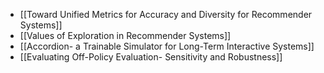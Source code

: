 - [[Toward Unified Metrics for Accuracy and Diversity for Recommender Systems]]
- [[Values of Exploration in Recommender Systems]]
- [[Accordion- a Trainable Simulator for Long-Term Interactive Systems]]
- [[Evaluating Off-Policy Evaluation- Sensitivity and Robustness]]